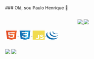 <div>
### Olá, sou Paulo Henrique 👋

<!--

- 🔭  Developer de Front-End
- 🌱 I’m currently learning ...
- 👯 I’m looking to collaborate on ...
- 🤔 I’m looking for help with ...
- 💬 Ask me about ...
- 📫 How to reach me: ...
- 😄 Pronouns: ...
- ⚡ Fun fact: ...
-->
  </div>
  
  ##
  
<div align="center">
  <a href="https://github.com/PauloHenriqueDias">
  <img height="150em" src="https://github-readme-stats.vercel.app/api?username=PauloHenriqueDias&show_icons=true&theme=tokyonight&include_all_commits=true&count_private=true"/>
  <img height="150em" src="https://github-readme-stats.vercel.app/api/top-langs/?username=PauloHenriqueDias&layout=compact&langs_count=7&theme=tokyonight"/>
</div>
<div style="display: inline_block"><br>
 
  <img align="center" alt="PH-HTML" height="30" width="40" src="https://raw.githubusercontent.com/devicons/devicon/master/icons/html5/html5-original.svg">
  <img align="center" alt="PH-CSS" height="30" width="40" src="https://raw.githubusercontent.com/devicons/devicon/master/icons/css3/css3-original.svg">
  <img align="center" alt="PH-Js" height="30" width="40" src="https://raw.githubusercontent.com/devicons/devicon/master/icons/javascript/javascript-plain.svg">
  <img align="center" alt="PH-Js" height="30" width="40" src="https://raw.githubusercontent.com/devicons/devicon/master/icons/jquery/jquery-original.svg"> 
  
  
  ##
    
  <div> 
  <a href="https://www.instagram.com/paul0henrik/" target="_blank"><img src="https://img.shields.io/badge/-Instagram-%23E4405F?style=for-the-badge&logo=instagram&logoColor=white" target="_blank"></a>
  <a href="https://www.linkedin.com/in/paulo-henrique-dias-507a44141/" target="_blank"><img src="https://img.shields.io/badge/-LinkedIn-%230077B5?style=for-the-badge&logo=linkedin&logoColor=white" target="_blank"></a>  
